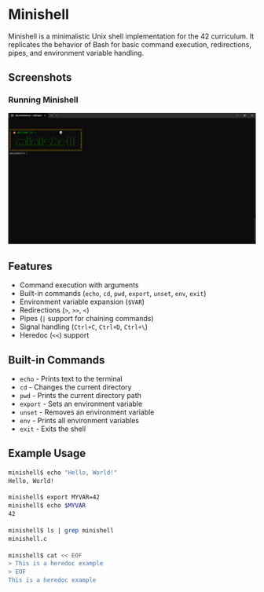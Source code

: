 # Minishell

Minishell is a minimalistic Unix shell implementation for the 42 curriculum. It replicates the behavior of Bash for basic command execution, redirections, pipes, and environment variable handling.


## Screenshots
### Running Minishell
![Minishell Screenshot](./Screenshot.png)

## Features
- Command execution with arguments
- Built-in commands (`echo`, `cd`, `pwd`, `export`, `unset`, `env`, `exit`)
- Environment variable expansion (`$VAR`)
- Redirections (`>`, `>>`, `<`)
- Pipes (`|` support for chaining commands)
- Signal handling (`Ctrl+C`, `Ctrl+D`, `Ctrl+\`)
- Heredoc (`<<`) support

## Built-in Commands
- `echo` - Prints text to the terminal
- `cd` - Changes the current directory
- `pwd` - Prints the current directory path
- `export` - Sets an environment variable
- `unset` - Removes an environment variable
- `env` - Prints all environment variables
- `exit` - Exits the shell

## Example Usage
```bash
minishell$ echo "Hello, World!"
Hello, World!

minishell$ export MYVAR=42
minishell$ echo $MYVAR
42

minishell$ ls | grep minishell
minishell.c

minishell$ cat << EOF
> This is a heredoc example
> EOF
This is a heredoc example
```


